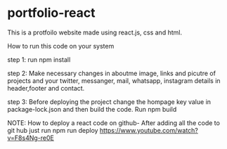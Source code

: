 # portfolio-react

This is a protfoilo website made using react.js, css and html.

How to run this code on your system

step 1:
run npm install

step 2:
Make necessary changes in aboutme image, links and picutre of projects and your twitter, messanger, mail, whatsapp, instagram details in header,footer and contact.

step 3:
Before deploying the project change the hompage key value in package-lock.json and then build the code.
Run npm build

NOTE: How to deploy a react code on github- After adding all the code to git hub just run npm run deploy https://www.youtube.com/watch?v=F8s4Ng-re0E
